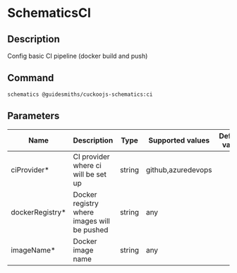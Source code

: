 # SchematicsCI

## Description

Config basic CI pipeline (docker build and push)

## Command

```
schematics @guidesmiths/cuckoojs-schematics:ci
```

## Parameters

| Name | Description | Type | Supported values | Default value |
| --- | --- | --- | --- | --- |
| ciProvider* | CI provider where ci will be set up | string | github,azuredevops |  |
| dockerRegistry* | Docker registry where images will be pushed | string | any |  |
| imageName* | Docker image name | string | any |  |